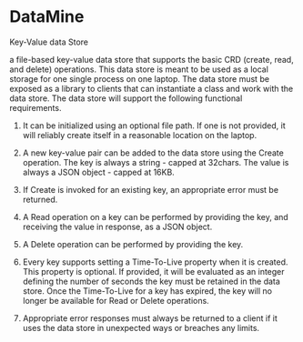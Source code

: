 # DataMine
Key-Value data Store

a file-based key-value data store that supports the basic CRD (create, read, and delete)
operations. This data store is meant to be used as a local storage for one single process on one
laptop. The data store must be exposed as a library to clients that can instantiate a class and work
with the data store.
The data store will support the following functional requirements.

1. It can be initialized using an optional file path. If one is not provided, it will reliably
create itself in a reasonable location on the laptop.

2. A new key-value pair can be added to the data store using the Create operation. The key
is always a string - capped at 32chars. The value is always a JSON object - capped at
16KB.

3. If Create is invoked for an existing key, an appropriate error must be returned.

4. A Read operation on a key can be performed by providing the key, and receiving the
value in response, as a JSON object.

5. A Delete operation can be performed by providing the key.

6. Every key supports setting a Time-To-Live property when it is created. This property is
optional. If provided, it will be evaluated as an integer defining the number of seconds
the key must be retained in the data store. Once the Time-To-Live for a key has expired,
the key will no longer be available for Read or Delete operations.

7. Appropriate error responses must always be returned to a client if it uses the data store in
unexpected ways or breaches any limits.
